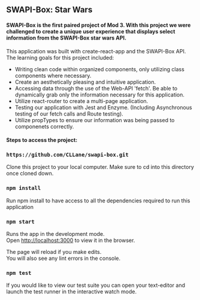 ## SWAPI-Box: Star Wars

#### SWAPI-Box is the first paired project of Mod 3. With this project we were challenged to create a unique user experience that displays select information from the SWAPI-Box star wars API. 

This application was built with create-react-app and the SWAPI-Box API. The learning goals for this project included:
- Writing clean code within organized components, only utilizing class components where necessary.
- Create an aesthetically pleasing and intuitive application.
- Accessing data through the use of the Web-API 'fetch'. Be able to dynamically grab only the information necessary for this application.
- Utilize react-router to create a multi-page application.
- Testing our application with Jest and Enzyme. (Including Asynchronous testing of our fetch calls and Route testing).
- Utilize propTypes to ensure our information was being passed to componenets correctly.

#### Steps to access the project:

### `https://github.com/CLLane/swapi-box.git`

Clone this project to your local computer. Make sure to cd into this directory once cloned down.

### `npm install`

Run npm install to have access to all the dependencies required to run this application

### `npm start`

Runs the app in the development mode.<br>
Open [http://localhost:3000](http://localhost:3000) to view it in the browser.

The page will reload if you make edits.<br>
You will also see any lint errors in the console.

### `npm test`

If you would like to view our test suite you can open your text-editor and launch the test runner in the interactive watch mode.<br>




